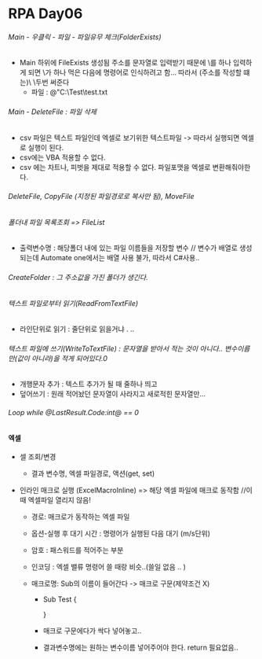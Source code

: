 # RPA Day06 

###### Main - 우클릭 - 파일 - 파일유무 체크(FolderExists)

- Main 하위에 FileExists 생성됨 주소를 문자열로 입력받기 때문에 \를 하나 입력하게 되면 \가 하나 먹은 다음에 명령어로 인식하려고 함... 따라서 (주소를 작성할 떄는)\ \두번 써준다
  - 파일 : @"C:\\Test\\test.txt

###### Main - DeleteFile : 파일 삭제

- csv 파일은 텍스트 파일인데 엑셀로 보기위한 텍스트파일 -> 따라서 실행되면 엑셀로 실행이 된다.
- csv에는 VBA 적용할 수 없다.   
- csv 에는 차트나, 피벗을 제대로 적용할 수 없다. 파일포맷을 엑셀로 변환해줘야한다.

###### DeleteFile, CopyFile (지정된 파일경로로 복사만 됨), MoveFile

###### 폴더내 파일 목록조회 => FileList

- 출력변수명 : 해당폴더 내에 있는 파일 이름들을 저장할 변수 // 변수가 배열로 생성되는데 Automate one에서는 배열 사용 불가, 따라서 C#사용..

###### CreateFolder : 그 주소값을 가진 폴더가 생긴다.

###### 텍스트 파일로부터 읽기(ReadFromTextFile) 

- 라인단위로 읽기 : 줄단위로 읽을거냐 . ..

###### 텍스트 파일에 쓰기(WriteToTextFile) : 문자열을 받아서 적는 것이 아니다.. 변수이름만(값이 아니라)을 적게 되어있다.0

- 개행문자 추가 : 텍스트 추가가 될 때 줄하나 띄고
- 덮어쓰기 : 원래 적어놨던 문자열이 사라지고 새로적힌 문자열만...

###### Loop while @LastResult.Code:int@ == 0



#### 엑셀 

- 셀 조회/변경

  - 결과 변수명, 엑셀 파일경로, 액션(get, set)

- 인라인 매크로 실행 (ExcelMacroInline) => 해당 엑셀 파일에 매크로 동작함 //이때 엑셀파일 열리지 않음! 

  - 경로: 매크로가 동작하는 엑셀 파일

  - 옵션-실행 후 대기 시간 :  명령어가 실행된 다음 대기 (m/s단위)

  - 암호 : 패스워드를 적어주는 부분

  - 인코딩 : 엑셀 밸류 명령어 쓸 때랑 비슷..(쓸일 없음 .. )

  - 매크로명: Sub의 이름이 들어간다 -> 매크로 구문(제약조건 X) 

    - Sub Test {

      

      }

    - 매크로 구문에다가 싹다 넣어놓고..

    - 결과변수명에는 원하는 변수이름 넣어주어야 한다. return 필요없음..

